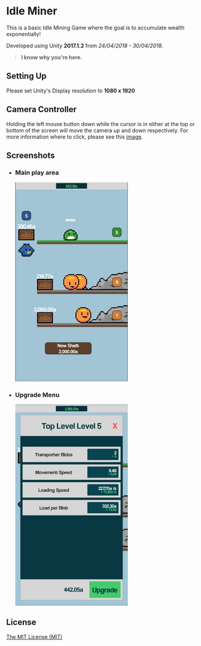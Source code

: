 # Idle Miner

This is a basic Idle Mining Game where the goal is to accumulate wealth exponentially!

Developed using Unity **2017.1.2** from *24/04/2018 - 30/04/2018*.

>**I know why you're here.**


Setting Up
----
Please set Unity's Display resolution to **1080 x 1920**

Camera Controller
----
Holding the left mouse button down while the cursor is in either at the top or bottom of the screen will move the camera up and down respectively.
For more information where to click, please see this [image](https://github.com/Azza292/IdleMiner/blob/master/IdleMiner/Screenshots/CameraController.png).

Screenshots
----
<ul display="inline">
  <li>
    <h3>Main play area</h3>
<img src="IdleMiner/Screenshots/Screen1.JPG?raw=true" width="300px"/>
  </li>
  
   <li>
    <h3>Upgrade Menu</h3>
<img src="IdleMiner/Screenshots/Screen2.JPG?raw=true" width="300px"/>
  </li> 
  
</ul>




License
----
<a href="LICENSE">The MIT License (MIT)</a>

